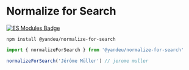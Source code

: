 # Normalize for Search

[![ES Modules Badge](https://img.shields.io/badge/Node.js-ES%20Modules-F7DF1E?style=flat-square)](https://github.com/yandeu/yandeu/blob/main/posts/2020-05-28-esm-for-nodejs.md)

```console
npm install @yandeu/normalize-for-search
```

```js
import { normalizeForSearch } from '@yandeu/normalize-for-search'

normalizeForSearch('Jérôme Müller') // jerome muller
```
